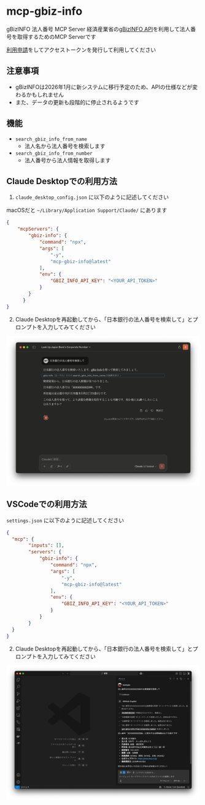 # mcp-gbiz-info

gBizINFO 法人番号 MCP Server
経済産業省の[gBizINFO API](https://info.gbiz.go.jp/api/index.html)を利用して法人番号を取得するためのMCP Serverです

[利用申請](https://info.gbiz.go.jp/hojin/api_registration/form)をしてアクセストークンを発行して利用してください

## 注意事項

- gBizINFOは2026年1月に新システムに移行予定のため、APIの仕様などが変わるかもしれません
- また、データの更新も段階的に停止されるようです

## 機能

- `search_gbiz_info_from_name`
  - 法人名から法人番号を検索します
- `search_gbiz_info_from_number`
  - 法人番号から法人情報を取得します

## Claude Desktopでの利用方法

1. `claude_desktop_config.json` に以下のように記述してください

macOSだと `~/Library/Application Support/Claude/` にあります

```json
{
    "mcpServers": {
        "gbiz-info": {
            "command": "npx",
            "args": [
                "-y",
                "mcp-gbiz-info@latest"
            ],
            "env": {
                "GBIZ_INFO_API_KEY": "<YOUR_API_TOKEN>"
            }
        }
      }
}
```

2. Claude Desktopを再起動してから、「日本銀行の法人番号を検索して」とプロンプトを入力してみてください

![Claude Desktop](./docs/images/claude.png)

## VSCodeでの利用方法

`settings.json` に以下のように記述してください

```json
{
  "mcp": {
        "inputs": [],
        "servers": {
            "gbiz-info": {
                "command": "npx",
                "args": [
                    "-y",
                    "mcp-gbiz-info@latest"
                ],
                "env": {
                    "GBIZ_INFO_API_KEY": "<YOUR_API_TOKEN>"
                }
            }
        }
  }
}
```
2. Claude Desktopを再起動してから、「日本銀行の法人番号を検索して」とプロンプトを入力してみてください

![VSCode](./docs/images/vscode.png)
